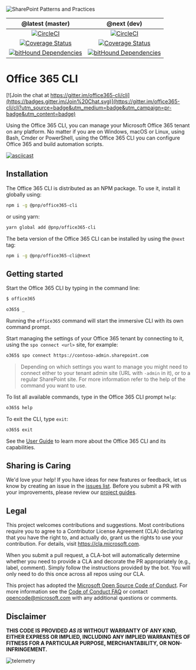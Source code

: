 ![SharePoint Patterns and Practices](https://devofficecdn.azureedge.net/media/Default/PnP/sppnp.png)

@latest (master) | @next (dev)
:--------------: | :---------:
[![CircleCI](https://circleci.com/gh/SharePoint/office365-cli/tree/master.svg?style=shield&circle-token=ce99e8046a231e1959248a61e7e32f9ae1abc8cf)](https://circleci.com/gh/SharePoint/office365-cli/tree/master)|[![CircleCI](https://circleci.com/gh/SharePoint/office365-cli/tree/dev.svg?style=shield&circle-token=ce99e8046a231e1959248a61e7e32f9ae1abc8cf)](https://circleci.com/gh/SharePoint/office365-cli/tree/dev)
[![Coverage Status](https://coveralls.io/repos/github/SharePoint/office365-cli/badge.svg?branch=master)](https://coveralls.io/github/SharePoint/office365-cli?branch=master)|[![Coverage Status](https://coveralls.io/repos/github/SharePoint/office365-cli/badge.svg?branch=dev)](https://coveralls.io/github/SharePoint/office365-cli?branch=dev)
[![bitHound Dependencies](https://www.bithound.io/github/SharePoint/office365-cli/badges/dependencies.svg)](https://www.bithound.io/github/SharePoint/office365-cli/master/dependencies/npm)|[![bitHound Dependencies](https://www.bithound.io/github/SharePoint/office365-cli/badges/dependencies.svg)](https://www.bithound.io/github/SharePoint/office365-cli/dev/dependencies/npm)

# Office 365 CLI

[![Join the chat at https://gitter.im/office365-cli/cli](https://badges.gitter.im/Join%20Chat.svg)](https://gitter.im/office365-cli/cli?utm_source=badge&utm_medium=badge&utm_campaign=pr-badge&utm_content=badge)

Using the Office 365 CLI, you can manage your Microsoft Office 365 tenant on any platform. No matter if you are on Windows, macOS or Linux, using Bash, Cmder or PowerShell, using the Office 365 CLI you can configure Office 365 and build automation scripts.

[![asciicast](https://asciinema.org/a/TJORGWjhqrbOSOQHe7fh3c11S.png)](https://asciinema.org/a/TJORGWjhqrbOSOQHe7fh3c11S)

## Installation

The Office 365 CLI is distributed as an NPM package. To use it, install it globally using:

```sh
npm i -g @pnp/office365-cli
```

or using yarn:

```sh
yarn global add @pnp/office365-cli
```

The beta version of the Office 365 CLI can be installed by using the `@next` tag:

```sh
npm i -g @pnp/office365-cli@next
```

## Getting started

Start the Office 365 CLI by typing in the command line:

```sh
$ office365

o365$ _
```

Running the `office365` command will start the immersive CLI with its own command prompt.

Start managing the settings of your Office 365 tenant by connecting to it, using the `spo connect <url>` site, for example:

```sh
o365$ spo connect https://contoso-admin.sharepoint.com
```

> Depending on which settings you want to manage you might need to connect either to your tenant admin site (URL with `-admin` in it), or to a regular SharePoint site. For more information refer to the help of the command you want to use.

To list all available commands, type in the Office 365 CLI prompt `help`:

```sh
o365$ help
```

To exit the CLI, type `exit`:

```sh
o365$ exit
```

See the [User Guide](docs/manual/docs/user-guide/installing-cli.md) to learn more about the Office 365 CLI and its capabilities.

## Sharing is Caring

We'd love your help! If you have ideas for new features or feedback, let us know by creating an issue in the [issues list](https://github.com/SharePoint/office365-cli/issues). Before you submit a PR with your improvements, please review our [project guides](./docs/guides/index.md).

## Legal

This project welcomes contributions and suggestions. Most contributions require you to agree to a
Contributor License Agreement (CLA) declaring that you have the right to, and actually do, grant us
the rights to use your contribution. For details, visit https://cla.microsoft.com.

When you submit a pull request, a CLA-bot will automatically determine whether you need to provide
a CLA and decorate the PR appropriately (e.g., label, comment). Simply follow the instructions
provided by the bot. You will only need to do this once across all repos using our CLA.

This project has adopted the [Microsoft Open Source Code of Conduct](https://opensource.microsoft.com/codeofconduct/).
For more information see the [Code of Conduct FAQ](https://opensource.microsoft.com/codeofconduct/faq/) or
contact [opencode@microsoft.com](mailto:opencode@microsoft.com) with any additional questions or comments.

## Disclaimer

**THIS CODE IS PROVIDED *AS IS* WITHOUT WARRANTY OF ANY KIND, EITHER EXPRESS OR IMPLIED, INCLUDING ANY IMPLIED WARRANTIES OF FITNESS FOR A PARTICULAR PURPOSE, MERCHANTABILITY, OR NON-INFRINGEMENT.**

![telemetry](https://telemetry.sharepointpnp.com/office365-cli/readme)